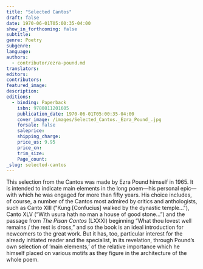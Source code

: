 ```yaml
---
title: "Selected Cantos"
draft: false
date: 1970-06-01T05:00:35-04:00
show_in_forthcoming: false
subtitle:
genre: Poetry
subgenre:
language:
authors:
  - contributor/ezra-pound.md
translators:
editors:
contributors:
featured_image:
description:
editions:
  - binding: Paperback
    isbn: 9780811201605
    publication_date: 1970-06-01T05:00:35-04:00
    cover_image: /images/Selected_Cantos._Ezra_Pound_.jpg
    forsale: false
    saleprice:
    shipping_charge:
    price_us: 9.95
    price_cn:
    trim_size:
    Page_count:
_slug: selected-cantos
---
```


This selection from the Cantos was made by Ezra Pound himself in 1965. It is intended to indicate main elements in the long poem––his personal epic––with which he was engaged for more than fifty years. His choice includes, of course, a number of the Cantos most admired by critics and anthologists, such as Canto XIII ("Kung [Confucius] walked by the dynastic temple…"), Canto XLV (“With usura hath no man a house of good stone…”) and the passage from _The Pisan Cantos_ (LXXXI) beginning “What thou lovest well remains / the rest is dross,” and so the book is an ideal introduction for newcomers to the great work. But it has, too, particular interest for the already initiated reader and the specialist, in its revelation, through Pound’s own selection of ’main elements,’ of the relative importance which he himself placed on various motifs as they figure in the architecture of the whole poem.

